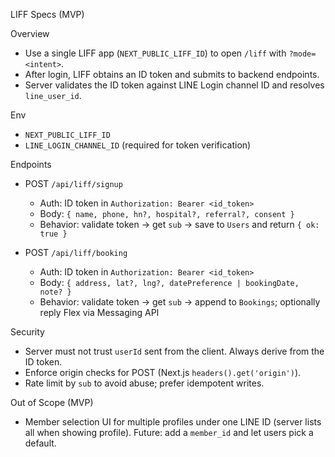 LIFF Specs (MVP)

Overview
- Use a single LIFF app (`NEXT_PUBLIC_LIFF_ID`) to open `/liff` with `?mode=<intent>`.
- After login, LIFF obtains an ID token and submits to backend endpoints.
- Server validates the ID token against LINE Login channel ID and resolves `line_user_id`.

Env
- `NEXT_PUBLIC_LIFF_ID`
- `LINE_LOGIN_CHANNEL_ID` (required for token verification)

Endpoints
- POST `/api/liff/signup`
  - Auth: ID token in `Authorization: Bearer <id_token>`
  - Body: `{ name, phone, hn?, hospital?, referral?, consent }`
  - Behavior: validate token → get `sub` → save to `Users` and return `{ ok: true }`

- POST `/api/liff/booking`
  - Auth: ID token in `Authorization: Bearer <id_token>`
  - Body: `{ address, lat?, lng?, datePreference | bookingDate, note? }`
  - Behavior: validate token → get `sub` → append to `Bookings`; optionally reply Flex via Messaging API

Security
- Server must not trust `userId` sent from the client. Always derive from the ID token.
- Enforce origin checks for POST (Next.js `headers().get('origin')`).
- Rate limit by `sub` to avoid abuse; prefer idempotent writes.

Out of Scope (MVP)
- Member selection UI for multiple profiles under one LINE ID (server lists all when showing profile).
  Future: add a `member_id` and let users pick a default.

